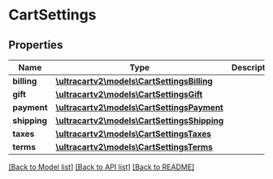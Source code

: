 # CartSettings

## Properties
Name | Type | Description | Notes
------------ | ------------- | ------------- | -------------
**billing** | [**\ultracartv2\models\CartSettingsBilling**](CartSettingsBilling.md) |  | [optional] 
**gift** | [**\ultracartv2\models\CartSettingsGift**](CartSettingsGift.md) |  | [optional] 
**payment** | [**\ultracartv2\models\CartSettingsPayment**](CartSettingsPayment.md) |  | [optional] 
**shipping** | [**\ultracartv2\models\CartSettingsShipping**](CartSettingsShipping.md) |  | [optional] 
**taxes** | [**\ultracartv2\models\CartSettingsTaxes**](CartSettingsTaxes.md) |  | [optional] 
**terms** | [**\ultracartv2\models\CartSettingsTerms**](CartSettingsTerms.md) |  | [optional] 

[[Back to Model list]](../README.md#documentation-for-models) [[Back to API list]](../README.md#documentation-for-api-endpoints) [[Back to README]](../README.md)


